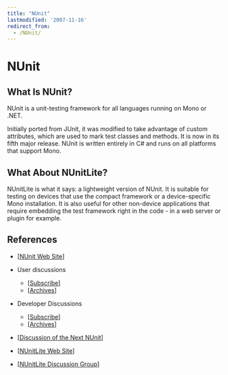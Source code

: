 ```yaml
---
title: "NUnit"
lastmodified: '2007-11-16'
redirect_from:
  - /NUnit/
---
```


NUnit
=====

What Is NUnit?
--------------

NUnit is a unit-testing framework for all languages running on Mono or .NET.

Initially ported from JUnit, it was modified to take advantage of custom attributes, which are used to mark test classes and methods. It is now in its fifth major release. NUnit is written entirely in C# and runs on all platforms that support Mono.

What About NUnitLite?
---------------------

NUnitLite is what it says: a lightweight version of NUnit. It is suitable for testing on devices that use the compact framework or a device-specific Mono installation. It is also useful for other non-device applications that require embedding the test framework right in the code - in a web server or plugin for example.

References
----------

-   [[NUnit Web Site](http://nunit.com)]
-   User discussions
    -   [[Subscribe](http://lists.sourceforge.net/lists/listinfo/nunit-users)]
    -   [[Archives](http://sourceforge.net/mailarchive/forum.php?forum_name=nunit-users)]
-   Developer Discussions
    -   [[Subscribe](http://lists.sourceforge.net/lists/listinfo/nunit-developer)]
    -   [[Archives](http://sourceforge.net/mailarchive/forum.php?forum_name=nunit-developer)]
-   [[Discussion of the Next NUnit](http://groups.google.com/group/nunitv3)]

-   [[NUnitLite Web Site](http://nunitlite.com)]
-   [[NUnitLite Discussion Group](http://groups.google.com/group/nunitlite)]
